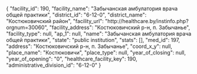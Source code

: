 {
    "facility_id": 190,
    "facility_name": "Забычанская амбулатория врача общей практики",
    "district_id": "6-12-0",
    "district_name": "Костюковичский район",
    "facility_url": "http:\/\/healthcare.by\/instinfo.php?orgnum=30060",
    "facility_address": "Костюковичский р-н, п. Забычанье",
    "facility_type": null,
    "ap_1": null,
    "name": "Забычанская амбулатория врача общей практики",
    "state": "public institution",
    "stats": [],
    "med_id": 197,
    "address": "Костюковичский р-н, п. Забычанье",
    "coord_x_y": null,
    "place_name": "Костюковичи",
    "place_type": null,
    "year_of_closing": null,
    "year_of_opening": "0",
    "healthcare_facility_key": 190,
    "administrative_division_id": "6-12-0"
}